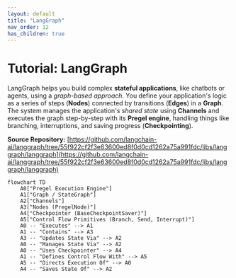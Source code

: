 ```yaml
---
layout: default
title: "LangGraph"
nav_order: 12
has_children: true
---
```


# Tutorial: LangGraph

LangGraph helps you build complex **stateful applications**, like chatbots or agents, using a *graph-based approach*.
You define your application's logic as a series of steps (**Nodes**) connected by transitions (**Edges**) in a **Graph**.
The system manages the application's *shared state* using **Channels** and executes the graph step-by-step with its **Pregel engine**, handling things like branching, interruptions, and saving progress (**Checkpointing**).


**Source Repository:** [https://github.com/langchain-ai/langgraph/tree/55f922cf2f3e63600ed8f0d0cd1262a75a991fdc/libs/langgraph/langgraph](https://github.com/langchain-ai/langgraph/tree/55f922cf2f3e63600ed8f0d0cd1262a75a991fdc/libs/langgraph/langgraph)

```mermaid
flowchart TD
    A0["Pregel Execution Engine"]
    A1["Graph / StateGraph"]
    A2["Channels"]
    A3["Nodes (PregelNode)"]
    A4["Checkpointer (BaseCheckpointSaver)"]
    A5["Control Flow Primitives (Branch, Send, Interrupt)"]
    A0 -- "Executes" --> A1
    A1 -- "Contains" --> A3
    A3 -- "Updates State Via" --> A2
    A0 -- "Manages State Via" --> A2
    A0 -- "Uses Checkpointer" --> A4
    A1 -- "Defines Control Flow With" --> A5
    A5 -- "Directs Execution Of" --> A0
    A4 -- "Saves State Of" --> A2
```